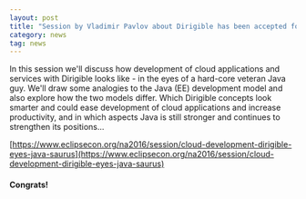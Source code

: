 ```yaml
---
layout: post
title: "Session by Vladimir Pavlov about Dirigible has been accepted for EclipseCon NA 2016!"
category: news
tag: news
---
```


In this session we'll discuss how development of cloud applications and services with Dirigible looks like - in the eyes of a hard-core veteran Java guy. We'll draw some analogies to the Java (EE) development model and also explore how the two models differ. Which Dirigible concepts look smarter and could ease development of cloud applications and increase productivity, and in which aspects Java is still stronger and continues to strengthen its positions...

[https://www.eclipsecon.org/na2016/session/cloud-development-dirigible-eyes-java-saurus](https://www.eclipsecon.org/na2016/session/cloud-development-dirigible-eyes-java-saurus)


#### Congrats!
